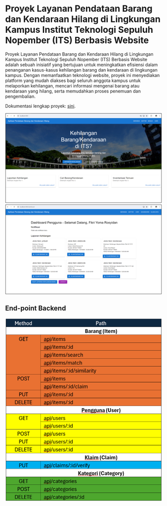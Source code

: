 # Proyek Layanan Pendataan Barang dan Kendaraan Hilang di Lingkungan Kampus Institut Teknologi Sepuluh Nopember (ITS) Berbasis Website 

Proyek Layanan Pendataan Barang dan Kendaraan Hilang di Lingkungan Kampus Institut Teknologi Sepuluh Nopember (ITS) Berbasis Website adalah sebuah inisiatif yang bertujuan untuk meningkatkan efisiensi dalam penanganan kasus-kasus kehilangan barang dan kendaraan di lingkungan kampus. Dengan memanfaatkan teknologi website, proyek ini menyediakan platform yang mudah diakses bagi seluruh anggota kampus untuk melaporkan kehilangan, mencari informasi mengenai barang atau kendaraan yang hilang, serta memudahkan proses penemuan dan pengembalian.

Dokumentasi lengkap proyek: [sini](https://github.com/fikriyoma01/Lost-Found-Website/blob/main/fig/Dokumentasi%20proyek.pdf).

![alt text](https://github.com/fikriyoma01/Lost-Found-Website/blob/main/fig/Portal.png?raw=true)
![alt text](https://github.com/fikriyoma01/Lost-Found-Website/blob/main/fig/Dashboard.png?raw=true)

## End-point Backend
![alt text](https://github.com/fikriyoma01/Lost-Found-Website/blob/main/fig/end-point.png)
